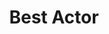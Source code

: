---
title: "Best Actor"
edition: 2003
winner: Johnny Depp
kind: "actor"
film: pirates-1.md
image: https://m.media-amazon.com/images/M/MV5BMTMyMDIwODk5MF5BMl5BanBnXkFtZTcwODAwNTc3Mw@@._V1_FMjpg_UX1280_.jpg
type: award
weight: 4
---
